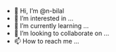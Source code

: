 - 👋 Hi, I’m @n-bilal
- 👀 I’m interested in ...
- 🌱 I’m currently learning ...
- 💞️ I’m looking to collaborate on ...
- 📫 How to reach me ...

<!---
n-bilal/n-bilal is a ✨ special ✨ repository because its `README.md` (this file) appears on your GitHub profile.
You can click the Preview link to take a look at your changes.
--->
